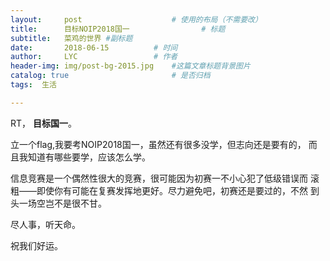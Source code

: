 ```yaml
---
layout:     post   				    # 使用的布局（不需要改）
title:      目标NOIP2018国一 				# 标题 
subtitle:   菜鸡的世界 #副标题
date:       2018-06-15			# 时间
author:     LYC					# 作者
header-img: img/post-bg-2015.jpg 	#这篇文章标题背景图片
catalog: true 						# 是否归档
tags:  生活

---
```


RT， **目标国一**。

立一个flag,我要考NOIP2018国一，虽然还有很多没学，但志向还是要有的，
而且我知道有哪些要学，应该怎么学。

信息竞赛是一个偶然性很大的竞赛，很可能因为初赛一不小心犯了低级错误而
滚粗——即使你有可能在复赛发挥地更好。尽力避免吧，初赛还是要过的，不然
到头一场空岂不是很不甘。

尽人事，听天命。

祝我们好运。
